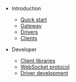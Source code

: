- Introduction
    - [Quick start](README.md)
    - [Gateway](gateway.md)
    - [Drivers](drivers.md)
    - [Clients](clients.md)
  
- Developer
    - [Client libraries](clientlibs.md)
    - [WebSocket protocol](websocket.md)
    - [Driver development](driverdev.md)